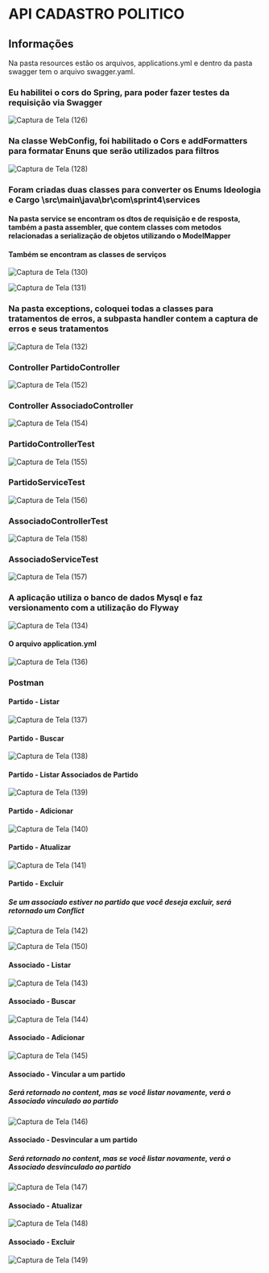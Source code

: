 # API CADASTRO POLITICO

<h2> Informações</h2>
<p>Na pasta resources estão os arquivos, applications.yml e dentro da pasta swagger tem o arquivo swagger.yaml.
  
<h3>Eu habilitei o cors do Spring, para poder fazer testes da requisição via Swagger</h3>

![Captura de Tela (126)](https://user-images.githubusercontent.com/81782608/204153254-349a73af-50c4-4795-b41f-056786303fe4.png)

<h3> Na classe WebConfig, foi habilitado o Cors e addFormatters para formatar Enuns que serão utilizados para filtros</h3>

![Captura de Tela (128)](https://user-images.githubusercontent.com/81782608/204153366-188be648-98b2-47ca-9e80-e28512613b8c.png)

<h3> Foram criadas duas classes para converter os Enums Ideologia e Cargo \src\main\java\br\com\sprint4\services</h3>

<h4>Na pasta service se encontram os dtos de requisição e de resposta, também a pasta assembler, que contem classes com metodos relacionadas a serialização de objetos utilizando o ModelMapper</h4>
<h4>Também se encontram as classes de serviços</h4>

![Captura de Tela (130)](https://user-images.githubusercontent.com/81782608/204153529-21fbf85e-fd01-4e12-9473-73062eba96ef.png)

![Captura de Tela (131)](https://user-images.githubusercontent.com/81782608/204153759-8ee3b180-3270-4e76-b5f3-48b075aed977.png)

<h3>Na pasta exceptions, coloquei todas a classes para tratamentos de erros, a subpasta handler contem a captura de erros e seus tratamentos</h3>

![Captura de Tela (132)](https://user-images.githubusercontent.com/81782608/204153899-60873d2d-76c2-4429-b84b-702914b0c1a2.png)

<h3>Controller PartidoController</h3>

![Captura de Tela (152)](https://user-images.githubusercontent.com/81782608/204155152-9546d824-0f12-400c-86b0-2d6acf0a7fd8.png)

<h3>Controller AssociadoController</h3>

![Captura de Tela (154)](https://user-images.githubusercontent.com/81782608/204155276-de35d4ee-866b-45df-a139-e756287ce3f2.png)

<h3>PartidoControllerTest</h3>

![Captura de Tela (155)](https://user-images.githubusercontent.com/81782608/204195054-a3de1a9c-8d2a-498d-8096-984a51090565.png)

<h3>PartidoServiceTest</h3>

![Captura de Tela (156)](https://user-images.githubusercontent.com/81782608/204195320-a5d5ffe0-d8a1-41a8-8ea6-c373d0e1938c.png)

<h3>AssociadoControllerTest</h3>

![Captura de Tela (158)](https://user-images.githubusercontent.com/81782608/204194923-56abc8f7-b925-4e6e-b63c-1fe836577954.png)

<h3>AssociadoServiceTest</h3>

![Captura de Tela (157)](https://user-images.githubusercontent.com/81782608/204195207-6086adc6-9f71-42b4-ad93-606acd33c452.png)

<h3>A aplicação utiliza o banco de dados Mysql e faz versionamento com a utilização do Flyway</h3>

![Captura de Tela (134)](https://user-images.githubusercontent.com/81782608/204154016-2b0bd40f-2e4e-48d0-a53d-234ff1121618.png)

<h4>O arquivo application.yml</h4>

![Captura de Tela (136)](https://user-images.githubusercontent.com/81782608/204154068-98ae5c64-66ae-42b8-831b-d5be7e0367e4.png)

<h3>Postman</h3>

<h4>Partido - Listar</h4>

![Captura de Tela (137)](https://user-images.githubusercontent.com/81782608/204154189-f1309048-58a1-44da-8664-b1088ea88221.png)

<h4>Partido - Buscar</h4>

![Captura de Tela (138)](https://user-images.githubusercontent.com/81782608/204154231-1678bb2d-b3dc-419f-996f-5e5921d44533.png)

<h4>Partido - Listar Associados de Partido</h4>

![Captura de Tela (139)](https://user-images.githubusercontent.com/81782608/204154282-34b4575c-eb01-420e-a50d-25a9521d63d1.png)

<h4>Partido - Adicionar</h4>

![Captura de Tela (140)](https://user-images.githubusercontent.com/81782608/204154356-a1e301dc-d348-449e-823b-1798d73331b6.png)

<h4>Partido - Atualizar</h4>

![Captura de Tela (141)](https://user-images.githubusercontent.com/81782608/204154376-77c18643-89c9-4e14-a8d3-11b61e8c0754.png)

<h4>Partido - Excluir</h4>
<h5>Se um associado estiver no partido que você deseja excluir, será retornado um Conflict</h5>
  
![Captura de Tela (142)](https://user-images.githubusercontent.com/81782608/204154399-8efe2416-4269-419b-8e7c-c5b3482b1bb6.png)

![Captura de Tela (150)](https://user-images.githubusercontent.com/81782608/204154895-0ac35a01-f769-4b86-9a36-ea0344c7917e.png)

<h4>Associado - Listar</h4>

![Captura de Tela (143)](https://user-images.githubusercontent.com/81782608/204154488-b2ecaed4-43d7-489e-9dbf-474b8831b7cf.png)

<h4>Associado - Buscar</h4>

![Captura de Tela (144)](https://user-images.githubusercontent.com/81782608/204154534-8bfc2a1e-8634-4d03-a1c3-90bda41ee13f.png)

<h4>Associado - Adicionar</h4>

![Captura de Tela (145)](https://user-images.githubusercontent.com/81782608/204154566-038e41f9-127d-4c85-93bf-9e44561c666a.png)

<h4>Associado - Vincular a um partido</h4>
<h5> Será retornado no content, mas se você listar novamente, verá o Associado vinculado ao partido</h5>

![Captura de Tela (146)](https://user-images.githubusercontent.com/81782608/204154589-ac5988f1-053a-43b0-bf09-c0dad4e57d4b.png)

<h4>Associado - Desvincular a um partido</h4>
<h5> Será retornado no content, mas se você listar novamente, verá o Associado desvinculado ao partido</h5>

![Captura de Tela (147)](https://user-images.githubusercontent.com/81782608/204154723-de6cfcf6-554b-4f5a-82cc-896788256095.png)

<h4>Associado - Atualizar</h4>

![Captura de Tela (148)](https://user-images.githubusercontent.com/81782608/204154765-9c4aa0bf-b389-4da2-b485-2ed903a38ec1.png)

<h4>Associado - Excluir</h4>

![Captura de Tela (149)](https://user-images.githubusercontent.com/81782608/204154827-7eb6bc43-a257-48f4-97c7-6710da8877c6.png)


